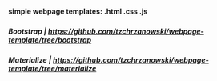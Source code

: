 #### simple webpage templates: .html .css .js
##### 
##### Bootstrap |  https://github.com/tzchrzanowski/webpage-template/tree/bootstrap
##### Materialize |  https://github.com/tzchrzanowski/webpage-template/tree/materialize
